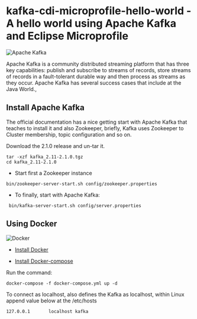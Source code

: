 # kafka-cdi-microprofile-hello-world - A hello world using Apache Kafka and Eclipse Microprofile

![Apache Kafka](https://i1.wp.com/www.godatafy.com/wp-content/uploads/otwbm/tmb/tech-apachekafka-logo_1436633526_220X120_c_c_1_FFFFFF.jpg?resize=220%2C120)

Apache Kafka is a community distributed streaming platform that has three key capabilities: publish and subscribe to streams of records, store streams of records in a fault-tolerant durable way and then process as streams as they occur. Apache Kafka has several success cases that include at the Java World.,

## Install Apache Kafka

The official documentation has a nice getting start with Apache Kafka that teaches to install it and also Zookeeper, briefly, Kafka uses Zookeeper to Cluster membership, topic configuration and so on.

Download the 2.1.0 release and un-tar it.

```shell
tar -xzf kafka_2.11-2.1.0.tgz
cd kafka_2.11-2.1.0
```

* Start first a Zookeeper instance

```shell
bin/zookeeper-server-start.sh config/zookeeper.properties
```

* To finally, start with Apache Kafka:

```shell
 bin/kafka-server-start.sh config/server.properties
```

## Using Docker

![Docker](https://www.docker.com/sites/default/files/social/docker_facebook_share.png)

* [Install Docker](https://docs.docker.com/install/)

* [Install Docker-compose](https://docs.docker.com/compose/install/)

Run the command:

```shell
docker-compose -f docker-compose.yml up -d
```

To connect as localhost, also defines the Kafka as localhost, within Linux append value below at the /etc/hosts

```shell
127.0.0.1       localhost kafka
```
